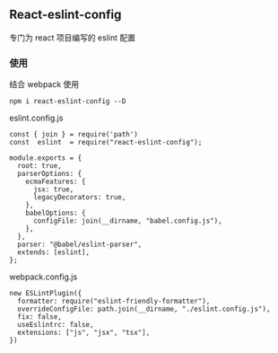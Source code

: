 ## React-eslint-config

专门为 react 项目编写的 eslint 配置

### 使用

结合 webpack 使用

```
npm i react-eslint-config --D
```

eslint.config.js
```
const { join } = require('path')
const  eslint  = require("react-eslint-config");

module.exports = {
  root: true,
  parserOptions: {
    ecmaFeatures: {
      jsx: true,
      legacyDecorators: true,
    },
    babelOptions: {
      configFile: join(__dirname, "babel.config.js"),
    },
  },
  parser: "@babel/eslint-parser",
  extends: [eslint],
};

```
webpack.config.js
```
new ESLintPlugin({
  formatter: require("eslint-friendly-formatter"),
  overrideConfigFile: path.join(__dirname, "./eslint.config.js"),
  fix: false,
  useEslintrc: false,
  extensions: ["js", "jsx", "tsx"],
})
```
